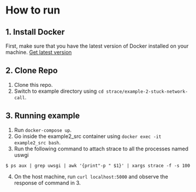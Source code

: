# How to run

## 1. Install Docker

First, make sure that you have the latest version of Docker installed on your machine. [Get latest version](https://www.docker.com/products/overview#/install_the_platform)

## 2. Clone Repo
1) Clone this repo.
2) Switch to example directory using  `cd strace/example-2-stuck-network-call`.

## 3. Running example

1. Run `docker-compose up`.
2. Go inside the example2_src container using `docker exec -it example2_src bash`.
3. Run the following command to attach strace to all the processes named uswgi

```console
$ ps aux | grep uwsgi | awk '{print"-p " $1}' | xargs strace -f -s 100
```
4. On the host machine, run `curl localhost:5000` and observe the response of command in 3.
